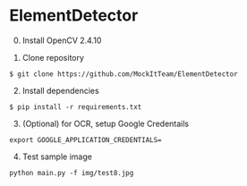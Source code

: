# ElementDetector

0. Install OpenCV 2.4.10


1. Clone repository

  `$ git clone https://github.com/MockItTeam/ElementDetector`

2. Install dependencies

  `$ pip install -r requirements.txt`
  
3. (Optional) for OCR, setup Google Credentails
  
  `export GOOGLE_APPLICATION_CREDENTIALS=`

4. Test sample image
  
  `python main.py -f img/test8.jpg`

